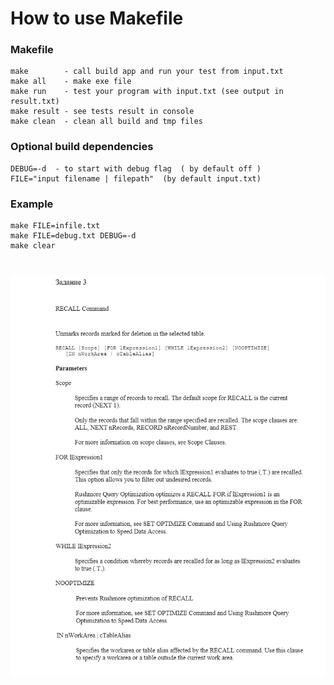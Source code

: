 # How to use Makefile 

### Makefile 
    make        - call build app and run your test from input.txt
    make all    - make exe file
    make run    - test your program with input.txt (see output in result.txt)
    make result - see tests result in console
    make clean  - clean all build and tmp files 

### Optional build dependencies 
    DEBUG=-d  - to start with debug flag  ( by default off ) 
    FILE="input filename | filepath"  (by default input.txt)

### Example
    make FILE=infile.txt
    make FILE=debug.txt DEBUG=-d
    make clear
# 
![alt text](https://github.com/s1Sharp/lex-yacc/blob/master/task.png?raw=true)
